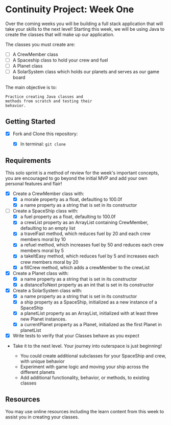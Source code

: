 # Continuity Project: Week One

Over the coming weeks you will be building a full stack application that will take your skills to the next level! Starting this week, we will be using Java to create the classes that will make up our application. 

The classes you must create are:
 - [ ] A CrewMember class
 - [ ] A Spaceship class to hold your crew and fuel
 - [ ] A Planet class
 - [ ] A SolarSystem class which holds our planets and serves as our game board

The main objective is to:

```terminal
Practice creating Java classes and
methods from scratch and testing their
behavior.
```

## Getting Started


- [x] Fork and Clone this repository:
  - [x] In terminal: `git clone`


## Requirements

This solo sprint is a method of review for the week's important concepts, you are encouraged to go beyond the initial MVP and add your own personal features and flair!

- [x] Create a CrewMember class with:
  - [x] a morale property as a float, defaulting to 100.0f
  - [x] a name property as a string that is set in its constructor

- [ ] Create a SpaceShip class with:
  - [x] a fuel property as a float, defaulting to 100.0f
  - [x] a crewList property as an ArrayList containing CrewMember, defaulting to an empty list
  - [x] a travelFast method, which reduces fuel by 20 and each crew members moral by 10
  - [x] a refuel method, which increases fuel by 50 and reduces each crew members moral by 5
  - [x] a takeItEasy method, which reduces fuel by 5 and increases each crew members moral by 20
  - [x] a fillCrew method, which adds a crewMember to the crewList

- [x] Create a Planet class with:
  - [x] a name property as a string that is set in its constructor
  - [x] a distanceToNext property as an int that is set in its constructor

- [x] Create a SolarSystem class with:
  - [x] a name property as a string that is set in its constructor
  - [x] a ship property as a SpaceShip, initialized as a new instance of a SpaceShip
  - [x] a planetList property as an ArrayList, initialized with at least three new Planet instances.
  - [x] a currentPlanet property as a Planet, initialized as the first Planet in planetList

- [x] Write tests to verify that your Classes behave as you expect

- Take it to the next level. Your journey into outerspace is just beginning!

    - You could create additional subclasses for your SpaceShip and crew, with unique behavior
    - Experiment with game logic and moving your ship across the different planets
    - Add additional functionality, behavior, or methods, to existing classes



## Resources

You may use online resources including the learn content from this week to assist you in creating your classes.

